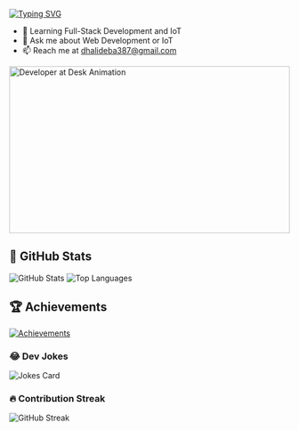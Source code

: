 
[![Typing SVG](https://readme-typing-svg.herokuapp.com?font=Fira+Code&size=22&pause=1000&color=FF5733&width=435&lines=Hi!+I'm+Debashis+Dhali;Crafting+Frontend+Experiences;Building+Web+Apps+with+Purpose;Exploring+IoT+Solutions)](https://git.io/typing-svg)



- 🌱 Learning Full-Stack Development and IoT
- 💬 Ask me about Web Development or IoT
- 📫 Reach me at dhalideba387@gmail.com

<img src="https://media.giphy.com/media/qgQUggAC3Pfv687qPC/giphy.gif" width="100%" height="300px" alt="Developer at Desk Animation">

## 🌟 GitHub Stats
![GitHub Stats](https://github-readme-stats.vercel.app/api?username=DebashisDhali&show_icons=true&theme=radical)
![Top Languages](https://github-readme-stats.vercel.app/api/top-langs/?username=DebashisDhali&layout=compact&theme=radical)

## 🏆 Achievements
[![Achievements](https://github-profile-trophy.vercel.app/?username=DebashisDhali&theme=dracula)](https://github.com/ryo-ma/github-profile-trophy)


### 😂 Dev Jokes
![Jokes Card](https://readme-jokes.vercel.app/api?theme=radical)


### 🔥 Contribution Streak
![GitHub Streak](https://streak-stats.demolab.com?user=DebashisDhali&theme=radical&hide_border=true)






